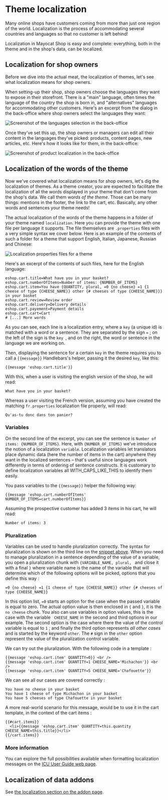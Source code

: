 <!--
  layout: documentation-with-menu
  title: Theme localization
  -->

Theme localization
==================

Many online shops have customers coming from more than just one region of the world. Localization is the process of accommodating several countries and languages so that no customer is left behind!

Localization in Mayocat Shop is easy and complete: everything, both in the theme and in the shop's data, can be localized.

Localization for shop owners
----------------------------

Before we dive into the actual meat, the localization of themes, let's see what localization means for shop owners.

When setting-up their shop, shop owners choose the languages they want to expose in their storefront. There is a "main" language, often times the language of the country the shop is born in, and "alternatives" languages for accommodating other customers. Here's an excerpt from the dialog in the back-office where shop owners select the languages they want:

![Screenshot of the languages selection in the back-office](/images/language-selection.png "Language selection in the back-office")

Once they've set this up, the shop owners or managers can edit all their content in the languages they've picked: products, content pages, new articles, etc. Here's how it looks like for them, in the back-office:

![Screenshot of product localization in the back-office](/images/product-localization.png "Product localization in the back-office")

Localization of the words of the theme
--------------------------------------

Now we've covered what localization means for shop owners, let's dig the localization of themes. As a theme creator, you are expected to facilitate the localization of all the words displayed in your theme that don't come from the shop's data. We call them _words of the theme_. Those can be many things: mentions in the footer, the link to the cart, etc. Basically, any other words and sentences your theme needs!

The actual localization of the words of the theme happens in a folder of your theme named ```localization```. Here you can provide the theme with one file per language it supports. The file themselves are ```.properties``` files with a very simple syntax we cover below. Here is an example of the contents of such a folder for a theme that support English, Italian, Japanese, Russian and Chinese:

![Localization properties files for a theme](/images/theme-localization-files.png "Localization properties files for a theme")

Here's an excerpt of the contents of such files, here for the English language:

<a name="snippet"></a>

    eshop.cart.title=What have you in your basket?
    eshop.cart.numberOfItems=Number of items: {NUMBER_OF_ITEMS}
    eshop.cart.item=You have {QUANTITY, plural, =0 {no cheese} =1 {1 cheese of type {CHEESE_NAME}} other {# cheeses of type {CHEESE_NAME}}}  in your basket
    eshop.cart.review=Review order
    eshop.cart.delivery=Delivery details
    eshop.cart.payement=Payment details
    eshop.cart.cart=Cart
    # [...] More words

As you can see, each line is a localization entry, where a ```key``` (a unique id) is matched with a word or a sentence. They are separated by the sign ```=``` ;  on the left of the sign is the ```key ```, and on the right, the word or sentence in the language we are working on.

Then, displaying the sentence for a certain ```key``` in the theme requires you to call a ```{{message}}``` Handlebars's helper, passing it the desired ```key```, like this:

    {{message 'eshop.cart.title'}}

With this, when a user is visiting the english version of the shop, he will read:

    What have you in your basket?

Whereas a user visiting the French version, assuming you have created the matching ```fr.properties``` localization file properly, will read:

    Qu'as-tu donc dans ton panier?


### Variables

On the second line of the excerpt, you can see the sentence is ```Number of items: {NUMBER_OF_ITEMS}```. Here, with ```{NUMBER_OF_ITEMS}``` we've introduce the notion of a localization ```variable```. Localization variables let translators place dynamic data (here the number of items in the cart) anywhere they want in the localized sentences – that's useful since languages work differently in terms of ordering of sentence constructs. It is customary to define localization variables all WITH_CAPS_LIKE_THIS to identify them  easily.

You pass variables to the ```{{message}}``` helper the following way:

    {{message 'eshop.cart.numberOfItems' NUMBER_OF_ITEMS=cart.numberOfItems}}

Assuming the prospective customer has added 3 items in his cart, he will read:

    Number of items: 3

<a name="pluralization"></a>

### Pluralization

Variables can be used to handle pluralization correctly. The syntax for pluralization is shown on the third line on the [snippet above](#snippet). When you need to manage pluralization in a sentence depending of the value of a variable, you open a pluralization chunk with ```{VARIABLE_NAME, plural, ```  and close it with a final ```}``` where variable name is the name of the variable that will determine which of the following options will be picked, options that you define this way :

    =0 {no cheese} =1 {1 cheese of type {CHEESE_NAME}} other {# cheeses of type {CHEESE_NAME}}

In this option list, ```=0``` starts an option for the case when the passed variable is equal to zero. The actual option value is then enclosed in ```{``` and ```}```, it is the ```no cheese``` chunk. You also can use variables in option values, this is the case with the variable ``` CHEESE_NAME``` in the second and third options in our example. The second option is the case where there the value of the control variable is equal to ```1``` ; and finally the third option represents _all other cases_ and is started by the keyword ```other```. The ```#``` sign in the ```other``` option represent the value of the pluralization control variable.

We can try out the pluralization. With the following code in a template :

    {{message 'eshop.cart.item' QUANTITY=0}} <br />
    {{message 'eshop.cart.item' QUANTITY=1 CHEESE_NAME='Michachon'}} <br />
    {{message 'eshop.cart.item' QUANTITY=5 CHEESE_NAME='Chafouette'}}

We can see all our cases are covered correctly :

    You have no cheese in your basket
    You have 1 cheese of type Michachon in your basket
    You have 5 cheeses of type Chafouette in your basket

A more real-world scenario for this message, would be to use it in the cart template, in the context of the cart items :

    {{#cart.items}}
      <li>{{message 'eshop.cart.item' QUANTITY=this.quantity CHEESE_NAME=this.title}}</li>
    {{/cart.items}}

### More information

You can explore the full possibilities available when formatting localization messages on the [ICU User Guide web page](http://userguide.icu-project.org/formatparse/messages).

Localization of data addons
---------------------------

See [the localization section on the addon page](/documentation/addons#localization).
